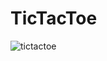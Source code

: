 # TicTacToe
![tictactoe](https://cloud.githubusercontent.com/assets/24818991/22006409/c25f5c2a-dc38-11e6-9002-d26e04b0d87d.png)
